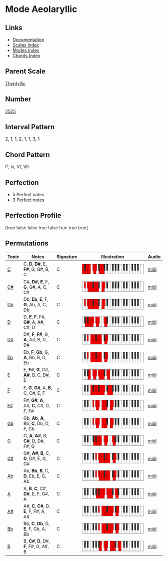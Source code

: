 # Mode Aeolaryllic

## Links

- [Documentation](index.md)
- [Scales Index](Scales.md)
- [Modes Index](Modes.md)
- [Chords Index](Chords.md)

## Parent Scale

[Thyptyllic](ScaleThyptyllic.md)

## Number

[2525](https://ianring.com/musictheory/scales/2525)

## Interval Pattern

2, 1, 1, 2, 1, 1, 3, 1

## Chord Pattern

i⁰, iv, VI, VII

## Perfection

- 5 Perfect notes
- 3 Perfect notes

## Perfection Profile

[true false false true false true true true]

## Permutations

| Tonic | Notes | Signature | Illustration | Audio |
|-------|-------|-----------|--------------|-------|
| [C](ModeCNaturalAeolaryllic.md) | C, **D**, **D#**, E, **F#**, G, G#, B, C | C | ![CNaturalAeolaryllic](ModeCNaturalAeolaryllic.png) | [midi](https://github.com/edipermadi/music/blob/main/docs/ModeCNaturalAeolaryllic.mid?raw=true) |
| [C#](ModeCSharpAeolaryllic.md) | C#, **D#**, **E**, F, **G**, G#, A, C, C# | C | ![CSharpAeolaryllic](ModeCSharpAeolaryllic.png) | [midi](https://github.com/edipermadi/music/blob/main/docs/ModeCSharpAeolaryllic.mid?raw=true) |
| [Db](ModeDFlatAeolaryllic.md) | Db, **Eb**, **E**, F, **G**, Ab, A, C, Db | C | ![DFlatAeolaryllic](ModeDFlatAeolaryllic.png) | [midi](https://github.com/edipermadi/music/blob/main/docs/ModeDFlatAeolaryllic.mid?raw=true) |
| [D](ModeDNaturalAeolaryllic.md) | D, **E**, **F**, F#, **G#**, A, A#, C#, D | C | ![DNaturalAeolaryllic](ModeDNaturalAeolaryllic.png) | [midi](https://github.com/edipermadi/music/blob/main/docs/ModeDNaturalAeolaryllic.mid?raw=true) |
| [D#](ModeDSharpAeolaryllic.md) | D#, **F**, **F#**, G, **A**, A#, B, D, D# | C | ![DSharpAeolaryllic](ModeDSharpAeolaryllic.png) | [midi](https://github.com/edipermadi/music/blob/main/docs/ModeDSharpAeolaryllic.mid?raw=true) |
| [Eb](ModeEFlatAeolaryllic.md) | Eb, **F**, **Gb**, G, **A**, Bb, B, D, Eb | C | ![EFlatAeolaryllic](ModeEFlatAeolaryllic.png) | [midi](https://github.com/edipermadi/music/blob/main/docs/ModeEFlatAeolaryllic.mid?raw=true) |
| [E](ModeENaturalAeolaryllic.md) | E, **F#**, **G**, G#, **A#**, B, C, D#, E | C | ![ENaturalAeolaryllic](ModeENaturalAeolaryllic.png) | [midi](https://github.com/edipermadi/music/blob/main/docs/ModeENaturalAeolaryllic.mid?raw=true) |
| [F](ModeFNaturalAeolaryllic.md) | F, **G**, **G#**, A, **B**, C, C#, E, F | C | ![FNaturalAeolaryllic](ModeFNaturalAeolaryllic.png) | [midi](https://github.com/edipermadi/music/blob/main/docs/ModeFNaturalAeolaryllic.mid?raw=true) |
| [F#](ModeFSharpAeolaryllic.md) | F#, **G#**, **A**, A#, **C**, C#, D, F, F# | C | ![FSharpAeolaryllic](ModeFSharpAeolaryllic.png) | [midi](https://github.com/edipermadi/music/blob/main/docs/ModeFSharpAeolaryllic.mid?raw=true) |
| [Gb](ModeGFlatAeolaryllic.md) | Gb, **Ab**, **A**, Bb, **C**, Db, D, F, Gb | C | ![GFlatAeolaryllic](ModeGFlatAeolaryllic.png) | [midi](https://github.com/edipermadi/music/blob/main/docs/ModeGFlatAeolaryllic.mid?raw=true) |
| [G](ModeGNaturalAeolaryllic.md) | G, **A**, **A#**, B, **C#**, D, D#, F#, G | C | ![GNaturalAeolaryllic](ModeGNaturalAeolaryllic.png) | [midi](https://github.com/edipermadi/music/blob/main/docs/ModeGNaturalAeolaryllic.mid?raw=true) |
| [G#](ModeGSharpAeolaryllic.md) | G#, **A#**, **B**, C, **D**, D#, E, G, G# | C | ![GSharpAeolaryllic](ModeGSharpAeolaryllic.png) | [midi](https://github.com/edipermadi/music/blob/main/docs/ModeGSharpAeolaryllic.mid?raw=true) |
| [Ab](ModeAFlatAeolaryllic.md) | Ab, **Bb**, **B**, C, **D**, Eb, E, G, Ab | C | ![AFlatAeolaryllic](ModeAFlatAeolaryllic.png) | [midi](https://github.com/edipermadi/music/blob/main/docs/ModeAFlatAeolaryllic.mid?raw=true) |
| [A](ModeANaturalAeolaryllic.md) | A, **B**, **C**, C#, **D#**, E, F, G#, A | C | ![ANaturalAeolaryllic](ModeANaturalAeolaryllic.png) | [midi](https://github.com/edipermadi/music/blob/main/docs/ModeANaturalAeolaryllic.mid?raw=true) |
| [A#](ModeASharpAeolaryllic.md) | A#, **C**, **C#**, D, **E**, F, F#, A, A# | C | ![ASharpAeolaryllic](ModeASharpAeolaryllic.png) | [midi](https://github.com/edipermadi/music/blob/main/docs/ModeASharpAeolaryllic.mid?raw=true) |
| [Bb](ModeBFlatAeolaryllic.md) | Bb, **C**, **Db**, D, **E**, F, Gb, A, Bb | C | ![BFlatAeolaryllic](ModeBFlatAeolaryllic.png) | [midi](https://github.com/edipermadi/music/blob/main/docs/ModeBFlatAeolaryllic.mid?raw=true) |
| [B](ModeBNaturalAeolaryllic.md) | B, **C#**, **D**, D#, **F**, F#, G, A#, B | C | ![BNaturalAeolaryllic](ModeBNaturalAeolaryllic.png) | [midi](https://github.com/edipermadi/music/blob/main/docs/ModeBNaturalAeolaryllic.mid?raw=true) |
